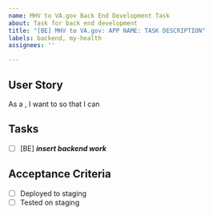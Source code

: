 ```yaml
---
name: MHV to VA.gov Back End Development Task
about: Task for back end development
title: "[BE] MHV to VA.gov: APP NAME: TASK DESCRIPTION"
labels: backend, my-health
assignees: ''

---
```


## User Story
As a <user>, I want to <do something> so that I can <accomplish a goal>

## Tasks
- [ ] [BE] **_insert backend  work_**

## Acceptance Criteria
- [ ] Deployed to staging
- [ ] Tested on staging
